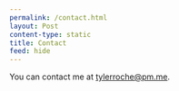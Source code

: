 ```yaml
---
permalink: /contact.html
layout: Post
content-type: static
title: Contact
feed: hide
---
```


You can contact me at [tylerroche@pm.me](mailto:tylerroche@pm.me).